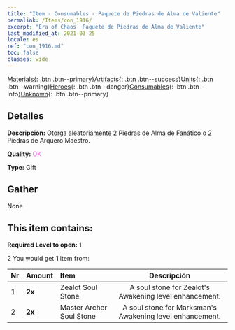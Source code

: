 ```yaml
---
title: "Item - Consumables - Paquete de Piedras de Alma de Valiente"
permalink: /Items/con_1916/
excerpt: "Era of Chaos  Paquete de Piedras de Alma de Valiente"
last_modified_at: 2021-03-25
locale: es
ref: "con_1916.md"
toc: false
classes: wide
---
```

 [Materials](/es/Items/){: .btn .btn--primary}[Artifacts](/es/Items/Artifacts/){: .btn .btn--success}[Units](/es/Items/Units/){: .btn .btn--warning}[Heroes](/es/Items/Heroes/){: .btn .btn--danger}[Consumables](/es/Items/Consumables/){: .btn .btn--info}[Unknown](/es/Items/Unknown/){: .btn .btn--primary}

## Detalles
 **Descripción:** Otorga aleatoriamente 2 Piedras de Alma de Fanático o 2 Piedras de Arquero Maestro.

 **Quality:** <span style="color: #DA70D6">OK</span>

 **Type:** Gift

## Gather

  None

## This item contains:

 **Required Level to open:** 1

 2 You would get **1** item  from:

  | Nr | Amount |     Item    | Descripción |
  |:---|:-------|:------------|:-----------:|
  | 1 |  **2x** | Zealot Soul Stone | A soul stone for Zealot's Awakening level enhancement.  | 
  | 2 |  **2x** | Master Archer Soul Stone | A soul stone for Marksman's Awakening level enhancement.  | 
